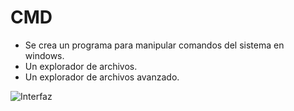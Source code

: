 # CMD
- Se crea un programa para manipular comandos del sistema en windows.
- Un explorador de archivos.
- Un explorador de archivos avanzado.

![Interfaz](https://github.com/AlfredoCU/CMD/blob/feature/inicio/Imagenes/Interfaz.png)

